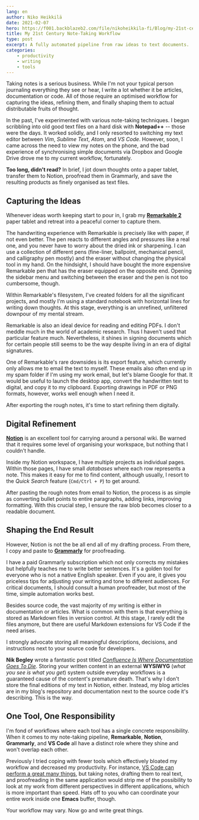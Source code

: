 ```yaml
---
lang: en
author: Niko Heikkilä
date: 2021-02-07
hero: https://f001.backblazeb2.com/file/nikoheikkila-fi/Blog/my-21st-century-note-taking-workflow.jpg
title: My 21st Century Note-Taking Workflow
type: post
excerpt: A fully automated pipeline from raw ideas to text documents.
categories:
    - productivity
    - writing
    - tools
---
```


Taking notes is a serious business. While I'm not your typical person journaling everything they see or hear, I write a lot whether it be articles, documentation or code. All of those require an optimised workflow for capturing the ideas, refining them, and finally shaping them to actual distributable fruits of thought.

In the past, I've experimented with various note-taking techniques. I began scribbling into old good text files on a hard disk with **Notepad++** -- those were the days. It worked solidly, and I only resorted to switching my text editor between _Vim_, _Sublime Text_, _Atom_, and _VS Code_. However, soon, I came across the need to view my notes on the phone, and the bad experience of synchronising simple documents via Dropbox and Google Drive drove me to my current workflow, fortunately.

**Too long, didn't read?** In brief, I jot down thoughts onto a paper tablet, transfer them to Notion, proofread them in Grammarly, and save the resulting products as finely organised as text files.

## Capturing the Ideas

Whenever ideas worth keeping start to pour in, I grab my [**Remarkable 2**](https://remarkable.com/) paper tablet and retreat into a peaceful corner to capture them.

The handwriting experience with Remarkable is precisely like with paper, if not even better. The pen reacts to different angles and pressures like a real one, and you never have to worry about the dried ink or sharpening. I can use a collection of different pens (fine-liner, ballpoint, mechanical pencil, and calligraphy pen mostly) and the eraser without changing the physical tool in my hand. On the hindsight, I should have bought the more expensive Remarkable pen that has the eraser equipped on the opposite end. Opening the sidebar menu and switching between the eraser and the pen is not too cumbersome, though.

Within Remarkable's filesystem, I've created folders for all the significant projects, and mostly I'm using a standard notebook with horizontal lines for writing down thoughts. At this stage, everything is an unrefined, unfiltered downpour of my mental stream.

Remarkable is also an ideal device for reading and editing PDFs. I don't meddle much in the world of academic research. Thus I haven't used that particular feature much. Nevertheless, it shines in signing documents which for certain people still seems to be the way despite living in an era of digital signatures.

One of Remarkable's rare downsides is its export feature, which currently only allows me to email the text to myself. These emails also often end up in my spam folder if I'm using my work email, but let's blame Google for that. It would be useful to launch the desktop app, convert the handwritten text to digital, and copy it to my clipboard. Exporting drawings in PDF or PNG formats, however, works well enough when I need it.

After exporting the rough notes, it's time to start refining them digitally.

## Digital Refinement

[**Notion**](https://notion.so) is an excellent tool for carrying around a personal wiki. Be warned that it requires some level of organising your workspace, but nothing that I couldn't handle.

Inside my Notion workspace, I have multiple projects as individual pages. Within those pages, I have small _databases_ where each row represents a note. This makes it easy for me to find content, although usually, I resort to the _Quick Search_ feature (`Cmd/Ctrl + P`) to get around.

After pasting the rough notes from email to Notion, the process is as simple as converting bullet points to entire paragraphs, adding links, improving formatting. With this crucial step, I ensure the raw blob becomes closer to a readable document.

## Shaping the End Result

However, Notion is not the be all end all of my drafting process. From there, I copy and paste to [**Grammarly**](https://grammarly.com/) for proofreading.

I have a paid Grammarly subscription which not only corrects my mistakes but helpfully teaches me to write better sentences. It's a golden tool for everyone who is not a native English speaker. Even if you are, it gives you priceless tips for adjusting your writing and tone to different audiences. For critical documents, I should consult a human proofreader, but most of the time, simple automation works best.

Besides source code, the vast majority of my writing is either in documentation or articles. What is common with them is that everything is stored as Markdown files in version control. At this stage, I rarely edit the files anymore, but there are useful Markdown extensions for VS Code if the need arises.

I strongly advocate storing all meaningful descriptions, decisions, and instructions next to your source code for developers.

**Nik Begley** wrote a fantastic post titled [_Confluence Is Where Documentation Goes To Die_](https://dev.to/niklasbegley/confluence-is-where-documentation-goes-to-die-3ank). Storing your written content in an external **WYSIWYG** (_what you see is what you get_) system outside everyday workflows is a guaranteed cause of the content's premature death. That's why I don't store the final editions of my text in Notion, either. Instead, my blog articles are in my blog's repository and documentation next to the source code it's describing. This is the way.

## One Tool, One Responsibility

I'm fond of workflows where each tool has a single concrete responsibility. When it comes to my note-taking pipeline, **Remarkable**, **Notion**, **Grammarly**, and **VS Code** all have a distinct role where they shine and won't overlap each other.

Previously I tried coping with fewer tools which effectively bloated my workflow and decreased my productivity. For instance, [VS Code can perform a great many things](https://www.vscodecandothat.com/), but taking notes, drafting them to real text, and proofreading in the same application would strip me of the possibility to look at my work from different perspectives in different applications, which is more important than speed. Hats off to you who can coordinate your entire work inside one **Emacs** buffer, though.

Your workflow may vary. Now go and write great things.
